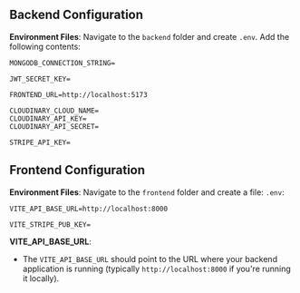 ## Backend Configuration

**Environment Files**: Navigate to the `backend` folder and create `.env`. Add the following contents:

```plaintext
MONGODB_CONNECTION_STRING=

JWT_SECRET_KEY=

FRONTEND_URL=http://localhost:5173

CLOUDINARY_CLOUD_NAME=
CLOUDINARY_API_KEY=
CLOUDINARY_API_SECRET=

STRIPE_API_KEY=
```

## Frontend Configuration

**Environment Files**: Navigate to the `frontend` folder and create a file: `.env`:

```plaintext
VITE_API_BASE_URL=http://localhost:8000

VITE_STRIPE_PUB_KEY=
```

**VITE_API_BASE_URL**:

- The `VITE_API_BASE_URL` should point to the URL where your backend application is running (typically `http://localhost:8000` if you're running it locally).
